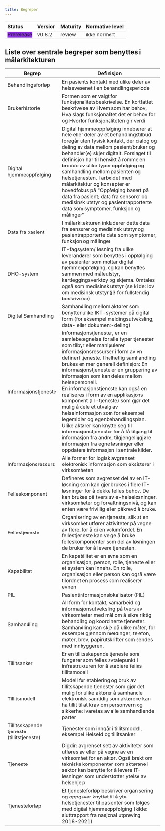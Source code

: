 ```yaml
---
title: Begreper
---
```


| Status | Version | Maturity | Normative level |
|:-------------|:------------------|:------|:-------|
| <span style="background-color:BlueViolet">Prerelease</span> | v0.8.2 | review  | ikke normert |

## Liste over sentrale begreper som benyttes i målarkitekturen  

|Begrep|Definisjon|
|------|-----------|
|Behandlingsforløp|En pasients kontakt med ulike deler av helsevesenet i en behandlingsperiode|
|Brukerhistorie|Formen som er valgt for funksjonalitetsbeskrivelse. En kortfattet beskrivelse av Hvem som har behov, Hva slags funksjonalitet det er behov for og Hvorfor funksjonaliteten gir verdi|
|Digital hjemmeoppfølging|Digital hjemmeoppfølging innebærer at hele eller deler av et behandlingstilbud foregår uten fysisk kontakt, der dialog og deling av data mellom pasient/bruker og behandler(e) skjer digitalt. Forslaget til definisjon har til hensikt å romme en bredde av ulike typer oppfølging og samhandling mellom pasienten og helsetjenesten. I arbeidet med målarkitektur og konsepter er hovedfokus på "Oppfølging basert på data fra pasient; data fra sensorer og medisinsk utstyr og pasientrapporterte data som symptomer, funksjon og målinger"|
|Data fra pasient|I målarkitekturen inkluderer dette data fra sensorer og medisinsk utstyr og pasientrapporterte data som symptomer, funksjon og målinger|
|DHO-system|IT-fagsystem/ løsning fra ulike leverandører som benyttes i oppfølging av pasienter som  mottar digital hjemmeoppfølging, og kan benyttes sammen med måleutstyr, kartleggingsverktøy og skjema. Omtales også som medisinsk utstyr (se kilde: lov om medisinsk utstyr §3 for fullstendig beskrivelse)|
|Digital Samhandling|Samhandling mellom aktører som benytter ulike IKT-systemer på digital form (for eksempel meldingsutveksling, data- eller dokument-deling)|
|Informasjonstjeneste|Informasjonstjenester, er en samlebetegnelse for alle typer tjenester som tilbyr eller manipulerer informasjonsressurser i form av en definert tjeneste. I helhetlig samhandling brukes en mer generell definisjon: En informasjonstjeneste er en gruppering av informasjon som kan deles mellom helsepersonell.</br>En informasjonstjeneste kan også en realiseres i form av en applikasjons komponent (IT-tjeneste) som gjør det mulig å dele et utvalg av helseinformasjon som for eksempel legemidler og egenbehandlingsplan. Ulike aktører kan knytte seg til informasjonstjenester for å få tilgang til informasjon fra andre, tilgjengeliggjøre informasjon fra egne løsninger eller oppdatere informasjon i sentrale kilder.|
|Informasjonsressurs|Alle former for logisk avgrenset elektronisk informasjon som eksisterer i virksomheten|
|Felleskomponent|Defineres som avgrenset del av en IT-løsning som kan gjenbrukes i flere IT-løsninger for å dekke felles behov. De kan brukes på tvers av e-helseløsninger, virksomheter og forvaltningsnivå, og kan enten være frivillig eller påkrevd å bruke.|
| Fellestjeneste | Organisering av en tjeneste, slik at en virksomhet utfører aktiviteter på vegne av flere, for å gi en volumfordel. En fellestjeneste kan velge å bruke felleskomponenter som del av løsningen de bruker for å levere tjenesten.|
|Kapabilitet|En kapabilitet er en evne som en organisasjon, person, rolle, tjeneste eller et system kan inneha. En rolle, organisasjon eller person kan også være tilordnet en prosess som realiserer evnen|
|PIL|Pasientinformasjonslokalisator (PIL)
|Samhandling|All form for kontakt, samarbeid og informasjonsutveksling på tvers av virksomheter med mål om å sikre riktig behandling og koordinerte tjenester. Samhandling kan skje på ulike måter, for eksempel gjennom meldinger, telefon, møter, brev, papirutskrifter som sendes med innbyggeren.|
|Tillitsanker|Er en tillitsskapende tjeneste som fungerer som felles avtalepunkt i infrastrukturen for å etablere felles tillitsmodell|
|Tillitsmodell|Modell for etablering og bruk av tillitskapende tjenester som gjør det mulig for ulike aktører å samhandle elektronisk samtidig som aktørene kan ha tillit til at krav om personvern og sikkerhet ivaretas av alle samhandlende parter|
|Tillitsskapende tjeneste (tillitstjeneste)|Tjenester som inngår i tillitsmodell, eksempel HelseId og tillitsanker|
|Tjeneste|Digdir: avgrenset sett av aktiviteter som utføres av eller på vegne av en virksomhet for en aktør. Også brukt om tekniske komponenter som aktørene i sektor kan benytte for å levere IT-løsninger som understøtter ytelse av helsehjelp|
|Tjenesteforløp|Et tjenesteforløp beskriver organisering og oppgaver knyttet til å yte helsetjenester til pasienter som følges med digital hjemmeoppfølging (kilde: sluttrapport fra nasjonal utprøving 2018-2021)| <!-- Tjenesteforløp er helt generelt og trenger ikke være knyttet til DHO, har du kilde her?-->

